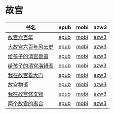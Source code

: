 # 故宫

| 书名 | epub | mobi | azw3 |
| --- | --- | --- | --- |
| [故宫六百年](http://ct.dalanmei.com/f/31084289-571729144-3c75bf) | [epub](http://ct.dalanmei.com/f/31084289-571729144-3c75bf) | [mobi](http://ct.dalanmei.com/f/31084289-572083443-5ff6e9) | [azw3](http://ct.dalanmei.com/f/31084289-572112134-4557d1) |
| [大故宫六百年风云史](http://ct.dalanmei.com/f/31084289-571723520-e55bfe) | [epub](http://ct.dalanmei.com/f/31084289-571723520-e55bfe) | [mobi](http://ct.dalanmei.com/f/31084289-572112554-8f0e7a) | [azw3](http://ct.dalanmei.com/f/31084289-572116596-a5602e) |
| [给孩子的清宫兽谱](http://ct.dalanmei.com/f/31084289-571713626-e99298) | [epub](http://ct.dalanmei.com/f/31084289-571713626-e99298) | [mobi](http://ct.dalanmei.com/f/31084289-572114260-242e0e) | [azw3](http://ct.dalanmei.com/f/31084289-572128502-8beabb) |
| [给孩子的清宫海错图](http://ct.dalanmei.com/f/31084289-571713294-59b047) | [epub](http://ct.dalanmei.com/f/31084289-571713294-59b047) | [mobi](http://ct.dalanmei.com/f/31084289-572114440-ac1c57) | [azw3](http://ct.dalanmei.com/f/31084289-572129862-f05ef1) |
| [我在故宫看大门](http://ct.dalanmei.com/f/31084289-571542036-32bec1) | [epub](http://ct.dalanmei.com/f/31084289-571542036-32bec1) | [mobi](http://ct.dalanmei.com/f/31084289-571811218-078d8e) | [azw3](http://ct.dalanmei.com/f/31084289-572196402-5e9248) |
| [故宫物语](http://ct.dalanmei.com/f/31084289-571586532-c26d85) | [epub](http://ct.dalanmei.com/f/31084289-571586532-c26d85) | [mobi](http://ct.dalanmei.com/f/31084289-571732560-75c7c2) | [azw3](http://ct.dalanmei.com/f/31084289-571844623-1cf010) |
| [我在故宫修文物](http://ct.dalanmei.com/f/31084289-595858167-bdfbc8) | [epub](http://ct.dalanmei.com/f/31084289-595858167-bdfbc8) | [mobi](http://ct.dalanmei.com/f/31084289-595860400-f7ecb8) | [azw3](http://ct.dalanmei.com/f/31084289-595860039-2d25cd) |
| [两个故宫的离合](http://ct.dalanmei.com/f/31084289-571456027-19987e) | [epub](http://ct.dalanmei.com/f/31084289-571456027-19987e) | [mobi](http://ct.dalanmei.com/f/31084289-571788233-48df80) | [azw3](http://ct.dalanmei.com/f/31084289-571890233-caa535) |
